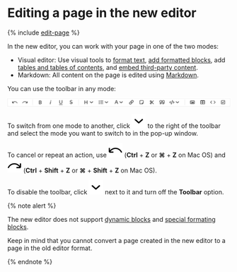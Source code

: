 # Editing a page in the new editor

{% include [edit-page](../_includes/wiki/edit-page.md) %}

In the new editor, you can work with your page in one of the two modes:
* Visual editor: Use visual tools to [format text](wysiwyg/text-format.md), [add formatted blocks](wysiwyg/block-format.md), add [tables and tables of contents](wysiwyg/tables-format.md), and [embed third-party content](wysiwyg/embed-content.md).
* Markdown: All content on the page is edited using [Markdown](static-markup.md).

You can use the toolbar in any mode:

![](../_assets/wiki/tools-panel.png)

To switch from one mode to another, click ![](../_assets/wiki/svg/wysiwyg/show.svg) to the right of the toolbar and select the mode you want to switch to in the pop-up window.

To cancel or repeat an action, use ![](../_assets/wiki/svg/wysiwyg/undo.svg) (**Ctrl** + **Z** or **⌘** + **Z** on Mac OS) and ![](../_assets/wiki/svg/wysiwyg/redo.svg) (**Ctrl** + **Shift** + **Z** or **⌘** + **Shift** + **Z** on Mac OS).

To disable the toolbar, click ![](../_assets/wiki/svg/wysiwyg/show.svg) next to it and turn off the **Toolbar** option.

{% note alert %}

The new editor does not support [dynamic blocks](actions.md) and [special formating blocks](formatter.md).

Keep in mind that you cannot convert a page created in the new editor to a page in the old editor format.

{% endnote %}